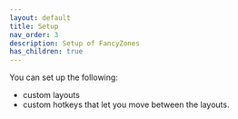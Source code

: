 ```yaml
---
layout: default
title: Setup
nav_order: 3
description: Setup of FancyZones
has_children: true
---
```


You can set up the following:

- custom layouts
- custom hotkeys that let you move between the layouts.